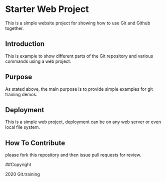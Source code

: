 # Starter Web Project

This is a simple website project for showing
how to use Git and Github together.

## Introduction

This is example to show different parts of the Git repository and various commands using a web project.
## Purpose

As stated above, the main purpose is to provide simple examples for git training demos.

## Deployment

This is a simple web project, deployment can be on any web server or even local file system.

## How To Contribute

please fork this repository and then issue pull requests for review.

##Copyright

2020 Git.training

